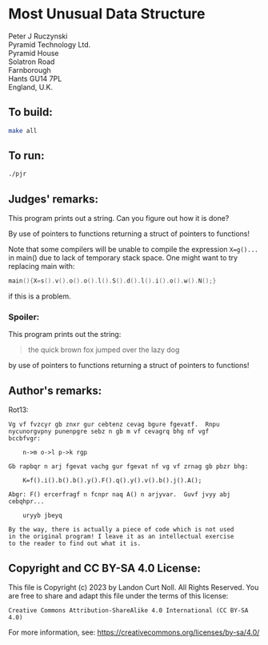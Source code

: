 # Most Unusual Data Structure

Peter J Ruczynski  
Pyramid Technology Ltd.  
Pyramid House    
Solatron Road  
Farnborough  
Hants GU14 7PL  
England, U.K.

## To build:

```sh
make all
```

## To run:

```sh
./pjr
```

## Judges' remarks:

This program prints out a string.  Can you figure out how
it is done?

By use of pointers to functions returning a struct of pointers 
to functions!

Note that some compilers will be unable to compile the expression `X=g()...` in
main() due to lack of temporary stack space.  One might want to try replacing
main with:

```c
main(){X=s().v().o().o().l().S().d().l().i().o().w().N();}
```

if this is a problem.


### Spoiler:

This program prints out the string:

> the quick brown fox jumped over the lazy dog

by use of pointers to functions returning a struct of pointers
to functions!


## Author's remarks:

Rot13:

    Vg vf fvzcyr gb znxr gur cebtenz cevag bgure fgevatf.  Rnpu
    nycunorgvpny punenpgre sebz n gb m vf cevagrq bhg nf vgf
    bccbfvgr:

    	n->m o->l p->k rgp

    Gb rapbqr n arj fgevat vachg gur fgevat nf vg vf zrnag gb pbzr bhg:

    	K=f().i().b().b().y().F().q().y().v().b().j().A();

    Abgr: F() ercerfragf n fcnpr naq A() n arjyvar.  Guvf jvyy abj
    cebqhpr...

    	uryyb jbeyq

    By the way, there is actually a piece of code which is not used
    in the original program! I leave it as an intellectual exercise
    to the reader to find out what it is.

## Copyright and CC BY-SA 4.0 License:

This file is Copyright (c) 2023 by Landon Curt Noll.  All Rights Reserved.
You are free to share and adapt this file under the terms of this license:

    Creative Commons Attribution-ShareAlike 4.0 International (CC BY-SA 4.0)

For more information, see: https://creativecommons.org/licenses/by-sa/4.0/
